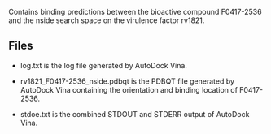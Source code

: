 Contains binding predictions between the bioactive compound F0417-2536 and the nside search space on the virulence factor rv1821.

## Files

- log.txt is the log file generated by AutoDock Vina.

- rv1821_F0417-2536_nside.pdbqt is the PDBQT file generated by AutoDock Vina containing the orientation and binding location of F0417-2536.

- stdoe.txt is the combined STDOUT and STDERR output of AutoDock Vina.

